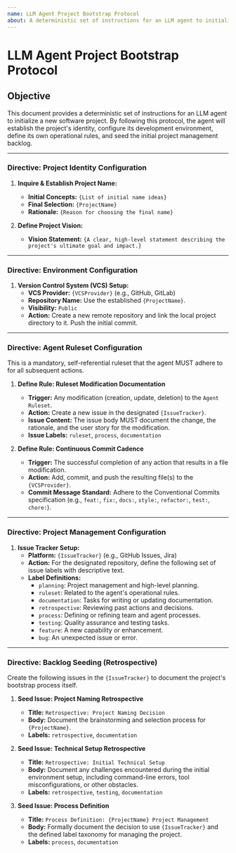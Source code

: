```yaml
---
name: LLM Agent Project Bootstrap Protocol
about: A deterministic set of instructions for an LLM agent to initialize a new software project.
---
```

# LLM Agent Project Bootstrap Protocol

## Objective
This document provides a deterministic set of instructions for an LLM agent to initialize a new software project. By following this protocol, the agent will establish the project's identity, configure its development environment, define its own operational rules, and seed the initial project management backlog.

---

### **Directive: Project Identity Configuration**

1.  **Inquire & Establish Project Name:**
    *   **Initial Concepts:** `{List of initial name ideas}`
    *   **Final Selection:** `{ProjectName}`
    *   **Rationale:** `{Reason for choosing the final name}`

2.  **Define Project Vision:**
    *   **Vision Statement:** `{A clear, high-level statement describing the project's ultimate goal and impact.}`

---

### **Directive: Environment Configuration**

1.  **Version Control System (VCS) Setup:**
    *   **VCS Provider:** `{VCSProvider}` (e.g., GitHub, GitLab)
    *   **Repository Name:** Use the established `{ProjectName}`.
    *   **Visibility:** `Public`
    *   **Action:** Create a new remote repository and link the local project directory to it. Push the initial commit.

---

### **Directive: Agent Ruleset Configuration**

This is a mandatory, self-referential ruleset that the agent MUST adhere to for all subsequent actions.

1.  **Define Rule: Ruleset Modification Documentation**
    *   **Trigger:** Any modification (creation, update, deletion) to the `Agent Ruleset`.
    *   **Action:** Create a new issue in the designated `{IssueTracker}`.
    *   **Issue Content:** The issue body MUST document the change, the rationale, and the user story for the modification.
    *   **Issue Labels:** `ruleset`, `process`, `documentation`

2.  **Define Rule: Continuous Commit Cadence**
    *   **Trigger:** The successful completion of any action that results in a file modification.
    *   **Action:** Add, commit, and push the resulting file(s) to the `{VCSProvider}`.
    *   **Commit Message Standard:** Adhere to the Conventional Commits specification (e.g., `feat:`, `fix:`, `docs:`, `style:`, `refactor:`, `test:`, `chore:`).

---

### **Directive: Project Management Configuration**

1.  **Issue Tracker Setup:**
    *   **Platform:** `{IssueTracker}` (e.g., GitHub Issues, Jira)
    *   **Action:** For the designated repository, define the following set of issue labels with descriptive text.
    *   **Label Definitions:**
        *   `planning`: Project management and high-level planning.
        *   `ruleset`: Related to the agent's operational rules.
        *   `documentation`: Tasks for writing or updating documentation.
        *   `retrospective`: Reviewing past actions and decisions.
        *   `process`: Defining or refining team and agent processes.
        *   `testing`: Quality assurance and testing tasks.
        *   `feature`: A new capability or enhancement.
        *   `bug`: An unexpected issue or error.

---

### **Directive: Backlog Seeding (Retrospective)**

Create the following issues in the `{IssueTracker}` to document the project's bootstrap process itself.

1.  **Seed Issue: Project Naming Retrospective**
    *   **Title:** `Retrospective: Project Naming Decision`
    *   **Body:** Document the brainstorming and selection process for `{ProjectName}`.
    *   **Labels:** `retrospective`, `documentation`

2.  **Seed Issue: Technical Setup Retrospective**
    *   **Title:** `Retrospective: Initial Technical Setup`
    *   **Body:** Document any challenges encountered during the initial environment setup, including command-line errors, tool misconfigurations, or other obstacles.
    *   **Labels:** `retrospective`, `testing`, `documentation`

3.  **Seed Issue: Process Definition**
    *   **Title:** `Process Definition: {ProjectName} Project Management`
    *   **Body:** Formally document the decision to use `{IssueTracker}` and the defined label taxonomy for managing the project.
    *   **Labels:** `process`, `documentation`

